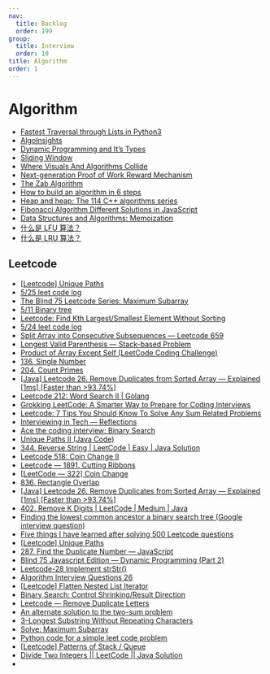 ```yaml
---
nav:
  title: Backlog
  order: 199
group:
  title: Interview
  order: 10
title: Algorithm
order: 1
---
```


# Algorithm

- [Fastest Traversal through Lists in Python3](https://medium.com/@syedansab500/fastest-traversal-through-lists-in-python3-6f34660a7be5?source=topics_v2---------3-89--------------------7e124e5b_64e6_4aa4_ad61_33b0b0bab99d-------19)
- [AlgoInsights](https://medium.com/@nctnim/algoinsights-bcf2e59b8790?source=topics_v2---------5-89--------------------7e124e5b_64e6_4aa4_ad61_33b0b0bab99d-------19)
- [Dynamic Programming and It’s Types](https://medium.com/@devedroy/dynamic-programming-and-its-types-33b6f01d0ec6?source=topics_v2---------9-89--------------------7e124e5b_64e6_4aa4_ad61_33b0b0bab99d-------19)
- [Sliding Window](https://medium.com/@zhuting/sliding-window-b09806780d79?source=topics_v2---------23-89--------------------7e124e5b_64e6_4aa4_ad61_33b0b0bab99d-------19)
- [Where Visuals And Algorithms Collide](https://medium.com/@scopedoutcode/where-visuals-and-algorithms-collide-1f4c94a75bf9?source=topics_v2---------28-89--------------------7e124e5b_64e6_4aa4_ad61_33b0b0bab99d-------19)
- [Next-generation Proof of Work Reward Mechanism](https://medium.com/@deeper-network/next-generation-proof-of-work-reward-mechanism-a869126abb8?source=topics_v2---------4-86--------------------65f95563_8c46_4b07_91f6_b65798a85424-------19)
- [The Zab Algorithm](https://medium.com/@adityashete009/the-zab-algorithm-502781c54498?source=topics_v2---------8-89--------------------97c9e647_757f_4ede_9f36_3d6370b5c098-------19)
- [How to build an algorithm in 6 steps](https://medium.com/@voiceofshark/how-to-build-an-algorithm-in-6-steps-7e91d69ba5ed?source=topics_v2---------9-89--------------------97c9e647_757f_4ede_9f36_3d6370b5c098-------19)
- [Heap and heap: The 114 C++ algorithms series](https://medium.com/itnext/heap-and-heap-the-114-c-algorithms-series-1d4215ae9f0d?source=topics_v2---------5-89--------------------97c9e647_757f_4ede_9f36_3d6370b5c098-------19)
- [Fibonacci Algorithm Different Solutions in JavaScript](https://medium.com/@betomoedano01/fibonacci-algorithm-different-solutions-in-javascript-74cd1d2d38be?source=topics_v2---------4-89--------------------97c9e647_757f_4ede_9f36_3d6370b5c098-------19)
- [Data Structures and Algorithms: Memoization](https://medium.com/javascript-in-plain-english/data-structures-and-algorithms-prep-memoization-cc5e5f75f9d8?source=collection_home---------16----------------------------)
- [什么是 LFU 算法？](https://mp.weixin.qq.com/s/uH22W_nLx8ntZnNYP0xspg)
- [什么是 LRU 算法？](https://mp.weixin.qq.com/s/bBCjS_xE5lRJpYTRq4RVYQ)





## Leetcode

- [[Leetcode\] Unique Paths](https://medium.com/@sarcas0705/leetcode-unique-paths-f035441fc856?source=topics_v2---------0-89--------------------69bce512_2795_4f0c_895b_9f48997bbb00-------19)
- [5/25 leet code log](https://medium.com/@sgnan1012/5-25-leet-code-log-42685e1962dc?source=topics_v2---------1-89--------------------69bce512_2795_4f0c_895b_9f48997bbb00-------19)
- [The Blind 75 Leetcode Series: Maximum Subarray](https://medium.com/@jonathan-ck-chao/the-blind-75-leetcode-series-maximum-subarray-e576794913e4?source=topics_v2---------2-89--------------------69bce512_2795_4f0c_895b_9f48997bbb00-------19)
- [5/11 Binary tree](https://medium.com/@sgnan1012/5-11-binary-tree-e15e824ce8a8?source=topics_v2---------3-89--------------------69bce512_2795_4f0c_895b_9f48997bbb00-------19)
- [Leetcode: Find Kth Largest/Smallest Element Without Sorting](https://medium.com/interviewnoodle/leetcode-find-kth-largest-smallest-element-without-sorting-77b92c75c890?source=topics_v2---------4-89--------------------69bce512_2795_4f0c_895b_9f48997bbb00-------19)
- [5/24 leet code log](https://medium.com/@sgnan1012/5-24-leet-code-log-bb9e1469002f?source=topics_v2---------5-89--------------------69bce512_2795_4f0c_895b_9f48997bbb00-------19)
- [Split Array into Consecutive Subsequences — Leetcode 659](https://medium.com/@gauriwankhade/split-array-into-consecutive-subsequences-leetcode-659-473f621847a9?source=topics_v2---------6-89--------------------69bce512_2795_4f0c_895b_9f48997bbb00-------19)
- [Longest Valid Parenthesis — Stack-based Problem](https://medium.com/@sudhirsinghshekhawat/longest-valid-parenthesis-stack-based-problem-eedd1f496657?source=topics_v2---------7-89--------------------69bce512_2795_4f0c_895b_9f48997bbb00-------19)
- [Product of Array Except Self (LeetCode Coding Challenge)](https://medium.com/@nwthomas/product-of-array-except-self-leetcode-coding-challenge-d8be088f2d28?source=topics_v2---------8-89--------------------69bce512_2795_4f0c_895b_9f48997bbb00-------19)
- [136. Single Number](https://medium.com/@ybkh811/136-single-number-9ceb4d61389e?source=topics_v2---------9-89--------------------69bce512_2795_4f0c_895b_9f48997bbb00-------19)
- [204. Count Primes](https://medium.com/@ybkh811/204-count-primes-4b2263d1e122?source=topics_v2---------10-89--------------------69bce512_2795_4f0c_895b_9f48997bbb00-------19)
- [[Java\] Leetcode 26. Remove Duplicates from Sorted Array — Explained [1ms] [Faster than >93.74%]](https://medium.com/@thepenguindogg/java-leetcode-26-remove-duplicates-from-sorted-array-explained-1ms-faster-than-93-74-6aabb63eda02?source=topics_v2---------11-89--------------------69bce512_2795_4f0c_895b_9f48997bbb00-------19)
- [Leetcode 212: Word Search II | Golang](https://blog.devgenius.io/leetcode-212-word-search-ii-golang-a509ad9f3316)
- [Grokking LeetCode: A Smarter Way to Prepare for Coding Interviews](https://medium.com/interviewnoodle/grokking-leetcode-a-smarter-way-to-prepare-for-coding-interviews-e86d5c9fe4e1?source=collection_home---4------0-----------------------)
- [Leetcode: 7 Tips You Should Know To Solve Any Sum Related Problems](https://medium.com/interviewnoodle/leetcode-7-tips-you-should-know-to-solve-any-sum-related-problems-709a1081a7a0?source=collection_home---4------0-----------------------)
- [Interviewing in Tech — Reflections](https://medium.com/@arpithamirwasia/interviewing-in-tech-reflections-a970efdbdbe7?source=topics_v2---------4-85--------------------f21750dd_eeea_4fcf_a14d_2ef70a40a7f7-------19)
- [Ace the coding interview: Binary Search](https://medium.com/@superfsm/ace-the-coding-interview-binary-search-58d5cf0f5c5a?source=topics_v2---------5-85--------------------f21750dd_eeea_4fcf_a14d_2ef70a40a7f7-------19)
- [Unique Paths II (Java Code)](https://medium.com/@anvitgogoa/unique-paths-ii-java-code-ae05d875ed5a?source=topics_v2---------9-85--------------------f21750dd_eeea_4fcf_a14d_2ef70a40a7f7-------19)
- [344. Reverse String | LeetCode | Easy | Java Solution](https://medium.com/@archanakc/344-reverse-string-leetcode-easy-java-solution-c1424562ec16?source=topics_v2---------10-85--------------------f21750dd_eeea_4fcf_a14d_2ef70a40a7f7-------19)
- [Leetcode 518: Coin Change II](https://medium.com/@andyangnyc/leetcode-518-coin-change-ii-bd156467a44d?source=topics_v2---------11-85--------------------f21750dd_eeea_4fcf_a14d_2ef70a40a7f7-------19)
- [Leetcode — 1891. Cutting Ribbons](https://medium.com/@saima.s.chaity/leetcode-1891-cutting-ribbons-a9d387480696?source=topics_v2---------14-85--------------------f21750dd_eeea_4fcf_a14d_2ef70a40a7f7-------19)
- [[LeetCode — 322\] Coin Change](https://medium.com/@katytong/leetcode-322-coin-change-3be2e92f8fcc?source=topics_v2---------15-85--------------------f21750dd_eeea_4fcf_a14d_2ef70a40a7f7-------19)
- [836. Rectangle Overlap](https://medium.com/@ybkh811/836-rectangle-overlap-7d19a68670b5?source=topics_v2---------16-85--------------------f21750dd_eeea_4fcf_a14d_2ef70a40a7f7-------19)
- [[Java\] Leetcode 26. Remove Duplicates from Sorted Array — Explained [1ms] [Faster than >93.74%]](https://medium.com/@thepenguindogg/java-leetcode-26-remove-duplicates-from-sorted-array-explained-1ms-faster-than-93-74-6aabb63eda02?source=topics_v2---------17-85--------------------f21750dd_eeea_4fcf_a14d_2ef70a40a7f7-------19)
- [402. Remove K Digits | LeetCode | Medium | Java](https://medium.com/@archanakc/402-remove-k-digits-leetcode-medium-java-ea7ff2bf7d0f?source=topics_v2---------18-85--------------------f21750dd_eeea_4fcf_a14d_2ef70a40a7f7-------19)
- [Finding the lowest common ancestor a binary search tree (Google interview question)](https://medium.com/@SantalTech/finding-the-lowest-common-ancestor-a-binary-search-tree-google-interview-question-6470ed255ce6?source=topics_v2---------19-85--------------------f21750dd_eeea_4fcf_a14d_2ef70a40a7f7-------19)
- [Five things I have learned after solving 500 Leetcode questions](https://medium.com/towards-data-science/five-things-i-have-learned-after-solving-500-leetcode-questions-b794c152f7a1?source=topics_v2---------1-88--------------------ac3abd6e_d7ea_4e2b_93ab_3b83f30c5212-------19)
- [[Leetcode\] Unique Paths](https://medium.com/@sarcas0705/leetcode-unique-paths-f035441fc856?source=topics_v2---------7-89--------------------d8f1ba95_e10a_45d1_bfaf_17f65302c026-------19)
- [287. Find the Duplicate Number — JavaScript](https://medium.com/traveling-light-taipei/287-find-the-duplicate-number-javascript-b473386f9505?source=topics_v2---------6-89--------------------d8f1ba95_e10a_45d1_bfaf_17f65302c026-------19)
- [Blind 75 Javascript Edition — Dynamic Programming (Part 2)](https://medium.com/@phongtlam/blind-75-javascript-edition-dynamic-programming-part-2-76df0ef3c64b?source=topics_v2---------5-89--------------------d8f1ba95_e10a_45d1_bfaf_17f65302c026-------19)
- [Leetcode-28 Implement strStr()](https://medium.com/@vish9940/leetcode-28-implement-strstr-3edef50969cc?source=topics_v2---------4-89--------------------d8f1ba95_e10a_45d1_bfaf_17f65302c026-------19)
- [Algorithm Interview Questions 26](https://medium.com/@fatikirli/algorithm-interview-questions-26-4ce27c7e90b6?source=topics_v2---------3-89--------------------d8f1ba95_e10a_45d1_bfaf_17f65302c026-------19)
- [[Leetcode\] Flatten Nested List Iterator](https://medium.com/@sarcas0705/leetcode-flatten-nested-list-iterator-a28d007e7100?source=topics_v2---------2-89--------------------d8f1ba95_e10a_45d1_bfaf_17f65302c026-------19)
- [Binary Search: Control Shrinking/Result Direction](https://medium.com/@superfsm/binary-search-control-shrinking-result-direction-5f63a8d8c6e0?source=topics_v2---------1-89--------------------d8f1ba95_e10a_45d1_bfaf_17f65302c026-------19)
- [Leetcode — Remove Duplicate Letters](https://medium.com/@miniChang8/leetcode-remove-duplicate-letters-632be3e0703b?source=topics_v2---------8-89--------------------1b576b39_83f1_4c47_a8e3_305ea9b05287-------19)
- [An alternate solution to the two-sum problem](https://medium.com/@achaHadi/an-alternate-solution-to-the-two-sum-problem-1619316381b4?source=topics_v2---------7-89--------------------1b576b39_83f1_4c47_a8e3_305ea9b05287-------19)
- [3–Longest Substring Without Repeating Characters](https://medium.com/@stevecaoleetcodes/3-longest-substring-without-repeating-characters-d8b30ad8aab0?source=topics_v2---------6-89--------------------1b576b39_83f1_4c47_a8e3_305ea9b05287-------19)
- [Solve: Maximum Subarray](https://medium.com/@nishp77/solve-maximum-subarray-861a95e429a3?source=topics_v2---------5-89--------------------1b576b39_83f1_4c47_a8e3_305ea9b05287-------19)
- [Python code for a simple leet code problem](https://medium.com/@kondasagar236/python-code-for-a-simple-leet-code-problem-288c1542604c?source=topics_v2---------3-89--------------------1b576b39_83f1_4c47_a8e3_305ea9b05287-------19)
- [[Leetcode\] Patterns of Stack / Queue](https://medium.com/@sarcas0705/leetcode-patterns-of-stack-queue-800c5d90911e?source=topics_v2---------2-89--------------------1b576b39_83f1_4c47_a8e3_305ea9b05287-------19)
- [Divide Two Integers || LeetCode || Java Solution](https://medium.com/@anvitgogoa/divide-two-integers-leetcode-java-solution-10ad2ce77396?source=topics_v2---------1-89--------------------1b576b39_83f1_4c47_a8e3_305ea9b05287-------19)
- 



